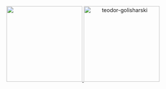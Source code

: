 <p align="center">
  <a href="https://github.com/teodor-golisharski/github-readme-stats">
    <img height=200 src="https://github-readme-stats.vercel.app/api/top-langs?username=teodor-golisharski&layout=compact&langs_count=8&cache_seconds=600" />
  </a>
  <a href="https://github.com/teodor-golisharski/github-readme-streak-stats">
    <img height=200 src="https://github-readme-streak-stats.herokuapp.com/?user=teodor-golisharski" alt="teodor-golisharski" />
  </a>
</p>
